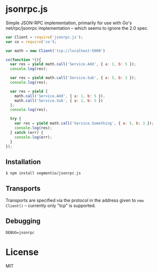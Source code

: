 
# jsonrpc.js

 Simple JSON-RPC implementation, primarily for use with Go's net/rpc/jsonrpc implementation – which seems to ignore the 2.0 spec.

```js
var Client = require('jsonrpc.js');
var co = require('co');

var math = new Client('tcp://localhost:5000')

co(function *(){
  var res = yield math.call('Service.Add', { a: 1, b: 5 });
  console.log(res);

  var res = yield math.call('Service.Sub', { a: 5, b: 3 });
  console.log(res);

  var res = yield [
    math.call('Service.Add', { a: 1, b: 5 }),
    math.call('Service.Sub', { a: 1, b: 5 })
  ];
  console.log(res);

  try {
    var res = yield math.call('Service.Something', { a: 5, b: 3 });
    console.log(res);
  } catch (err) {
    console.log(err);
  }
});
```

## Installation

```
$ npm install segmentio/jsonrpc.js
```

## Transports

 Transports are specified via the protocol in the address given to `new Client()` – currently only "tcp" is supported.

## Debugging

```
DEBUG=jsonrpc
```

# License

MIT